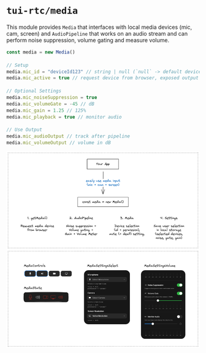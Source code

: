 # `tui-rtc/media`

This module provides `Media` that interfaces with local media devices (mic, cam, screen) and
`AudioPipeline` that works on an audio stream and can perform noise suppression, volume gating and measure volume.

```ts
const media = new Media()

// Setup
media.mic_id = "deviceId123" // string | null (`null` -> default device)
media.mic_active = true // request device from browser, exposed output

// Optional Settings
media.mic_noiseSuppression = true
media.mic_volumeGate = -45 // dB
media.mic_gain = 1.25 // 125%
media.mic_playback = true // monitor audio

// Use Output
media.mic_audioOutput // track after pipeline
media.mic_volumeOutput // volume in dB
```

![README](./README.excalidraw.png)
